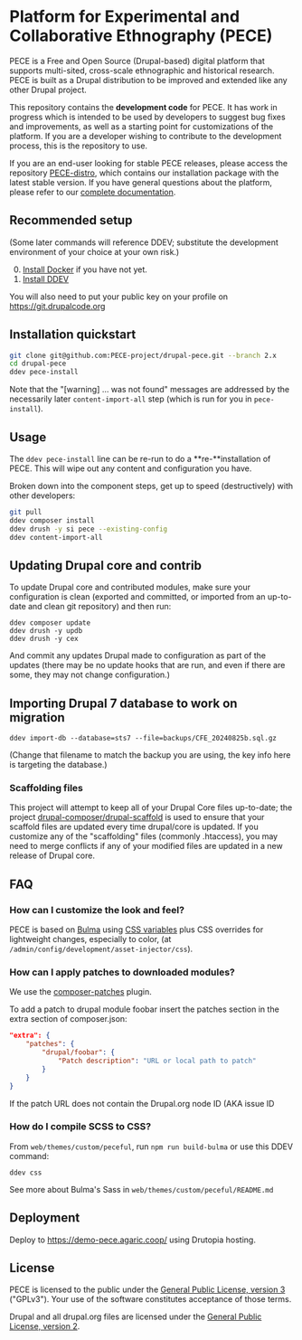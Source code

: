 # Platform for Experimental and Collaborative Ethnography (PECE)

PECE is a Free and Open Source (Drupal-based) digital platform that supports
multi-sited, cross-scale ethnographic and historical research. PECE is built
as a Drupal distribution to be improved and extended like any other Drupal project.

This repository contains the **development code** for PECE. It has work in progress which
is intended to be used by developers to suggest bug fixes and improvements,
as well as a starting point for customizations of the platform. If you are a
developer wishing to contribute to the development process, this is the
repository to use.

If you are an end-user looking for stable PECE releases, please access the repository
[PECE-distro](https://github.com/PECE-project/pece-distro), which contains our
installation package with the latest stable version. If you have general questions about
the platform, please refer to our [complete documentation](https://pece-project.github.io/drupal-pece/).

## Recommended setup

(Some later commands will reference DDEV; substitute the development environment of your choice at your own risk.)

0. [Install Docker](https://ddev.readthedocs.io/en/stable/users/install/docker-installation/) if you have not yet.
1. [Install DDEV](https://ddev.readthedocs.io/en/stable/users/install/ddev-installation/)

You will also need to put your public key on your profile on https://git.drupalcode.org

## Installation quickstart

```bash
git clone git@github.com:PECE-project/drupal-pece.git --branch 2.x
cd drupal-pece
ddev pece-install
```

Note that the "[warning] … was not found" messages are addressed by the necessarily later `content-import-all` step (which is run for you in `pece-install`).

## Usage

The `ddev pece-install` line can be re-run to do a **re-**installation of PECE.
This will wipe out any content and configuration you have.

Broken down into the component steps, get up to speed (destructively) with other developers:

```bash
git pull
ddev composer install
ddev drush -y si pece --existing-config
ddev content-import-all
```

## Updating Drupal core and contrib

To update Drupal core and contributed modules, make sure your configuration is clean (exported and committed, or imported from an up-to-date and clean git repository) and then run:

```shell
ddev composer update
ddev drush -y updb
ddev drush -y cex
```

And commit any updates Drupal made to configuration as part of the updates (there may be no update hooks that are run, and even if there are some, they may not change configuration.)

## Importing Drupal 7 database to work on migration

```shell
ddev import-db --database=sts7 --file=backups/CFE_20240825b.sql.gz
```

(Change that filename to match the backup you are using, the key info here is targeting the database.)

### Scaffolding files

This project will attempt to keep all of your Drupal Core files up-to-date; the
project [drupal-composer/drupal-scaffold](https://github.com/drupal-composer/drupal-scaffold)
is used to ensure that your scaffold files are updated every time drupal/core is
updated. If you customize any of the "scaffolding" files (commonly .htaccess),
you may need to merge conflicts if any of your modified files are updated in a
new release of Drupal core.

## FAQ

### How can I customize the look and feel?

PECE is based on [Bulma](https://bulma.io/) using [CSS variables](https://bulma.io/documentation/features/css-variables/) plus CSS overrides for lightweight changes, especially to color, (at `/admin/config/development/asset-injector/css`).

### How can I apply patches to downloaded modules?

We use the [composer-patches](https://github.com/cweagans/composer-patches) plugin.

To add a patch to drupal module foobar insert the patches section in the extra
section of composer.json:
```json
"extra": {
    "patches": {
        "drupal/foobar": {
            "Patch description": "URL or local path to patch"
        }
    }
}
```

If the patch URL does not contain the Drupal.org node ID (AKA issue ID

### How do I compile SCSS to CSS?

From `web/themes/custom/peceful`, run `npm run build-bulma` or use this DDEV command:

```
ddev css
```

See more about Bulma's Sass in `web/themes/custom/peceful/README.md`

## Deployment

Deploy to https://demo-pece.agaric.coop/ using Drutopia hosting.

## License

PECE is licensed to the public under the [General Public License, version 3](https://www.gnu.org/licenses/gpl-3.0.txt) ("GPLv3"). Your use of the software constitutes acceptance of those terms.

Drupal and all drupal.org files are licensed under the [General Public License, version 2](https://www.drupal.org/about/licensing).
